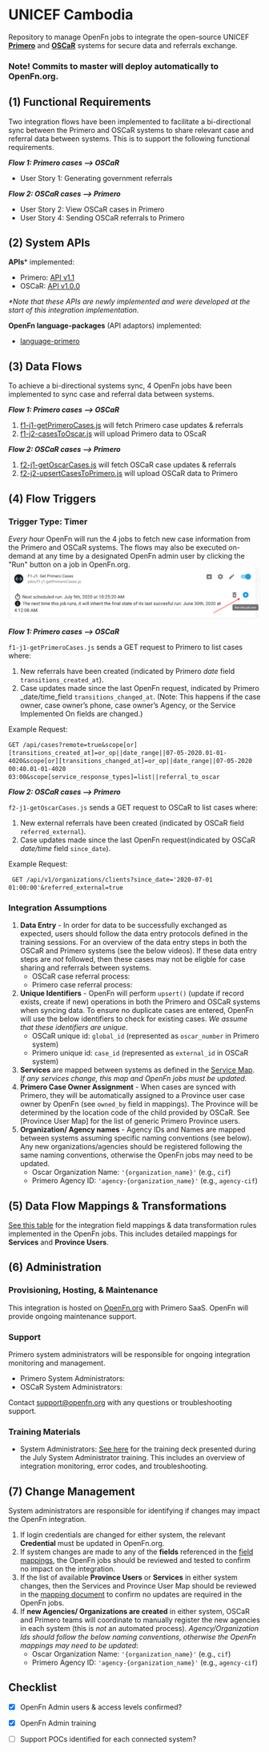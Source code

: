 # UNICEF Cambodia

Repository to manage OpenFn jobs to integrate the open-source UNICEF [**Primero**](https://www.primero.org/) and [**OSCaR**](https://oscarhq.com/) systems for secure data and referrals exchange. 

### Note! Commits to master will deploy automatically to OpenFn.org. 

## (1) Functional Requirements
Two integration flows have been implemented to facilitate a bi-directional sync between the Primero and OSCaR systems to share relevant case and referral data between systems. This is to support the following functional requirements.

_**Flow 1: Primero cases --> OSCaR**_
* User Story 1: Generating government referrals 

_**Flow 2: OSCaR cases --> Primero**_
* User Story 2: View OSCaR cases in Primero 
* User Story 4: Sending OSCaR referrals to Primero


## (2) System APIs
**APIs*** implemented:
* Primero: [API v1.1](https://docs.google.com/document/d/1jpaT2_UBBnc3PxPYlLMBEzNUkyfuxRZiksywG5MKM0Q/edit?usp=sharing)
* OSCaR: [API v1.0.0](https://app.swaggerhub.com/apis/Ro51/OSCaRInterop/1.0.0#/info)

_*Note that these APIs are newly implemented and were developed at the start of this integration implementation._

**OpenFn language-packages** (API adaptors) implemented: 
* [language-primero](https://github.com/OpenFn/language-primero)

## (3) Data Flows
To achieve a bi-directional systems sync, 4 OpenFn jobs have been implemented to sync case and referral data between systems.

_**Flow 1: Primero cases --> OSCaR**_
1. [f1-j1-getPrimeroCases.js](https://github.com/OpenFn/unicef-cambodia/blob/master/jobs/f1-j1-getPrimeroCases.js) will fetch Primero case updates & referrals
2. [f1-j2-casesToOscar.js](https://github.com/OpenFn/unicef-cambodia/blob/master/jobs/f1-j2-casesToOscar.js) will upload Primero data to OScaR

_**Flow 2: OSCaR cases --> Primero**_
1. [f2-j1-getOscarCases.js](https://github.com/OpenFn/unicef-cambodia/blob/master/jobs/f2-j1-getOscarCases.js) will fetch OSCaR case updates & referrals
2. [f2-j2-upsertCasesToPrimero.js](https://github.com/OpenFn/unicef-cambodia/blob/master/jobs/f2-j2-upsertCasesToPrimero.js) will upload OSCaR data to Primero


## (4) Flow Triggers
### Trigger Type: Timer

_Every hour_ OpenFn will run the 4 jobs to fetch new case information from the Primero and OSCaR systems. The flows may also be executed on-demand at any time by a designated OpenFn admin user by clicking the "Run" button on a job in OpenFn.org. 
![Run Job](/demo/run_job_now.png)

_**Flow 1: Primero cases --> OSCaR**_

<!--`GET ... ` -->
`f1-j1-getPrimeroCases.js` sends a GET request to Primero to list cases where: 
1. New referrals have been created (indicated by Primero _date_ field `transitions_created_at`).
2. Case updates made since the last OpenFn request, indicated by Primero _date/time_field `transitions_changed_at`. (Note: This happens if the case owner, case owner’s phone, case owner’s Agency, or the Service Implemented On fields are changed.) 

Example Request:
``` 
GET /api/cases?remote=true&scope[or][transitions_created_at]=or_op||date_range||07-05-2020.01-01-4020&scope[or][transitions_changed_at]=or_op||date_range||07-05-2020 00:40.01-01-4020 03:00&scope[service_response_types]=list||referral_to_oscar 
```

_**Flow 2: OSCaR cases --> Primero**_

`f2-j1-getOscarCases.js` sends a GET request to OSCaR to list cases where: 
<!--`GET ... ` -->
1. New external referrals have been created (indicated by OSCaR field `referred_external`). 
2. Case updates made since the last OpenFn request(indicated by OSCaR _date/time_ field `since_date`). 

Example Request:
```
 GET /api/v1/organizations/clients?since_date='2020-07-01 01:00:00'&referred_external=true
```
### Integration Assumptions 
1. **Data Entry** - In order for data to be successfully exchanged as expected, users should follow the data entry protocols defined in the training sessions. For an overview of the data entry steps in both the OSCaR and Primero systems (see the below videos). If these data entry steps are _not_ followed, then these cases may not be eligble for case sharing and referrals between systems. 
   - OSCaR case referral process: 
   - Primero case referral process: 
2. **Unique Identifiers** - OpenFn will perform `upsert()` (update if record exists, create if new) operations in both the Primero and OSCaR systems when syncing data. To ensure no duplicate cases are entered, OpenFn will use the below identifiers to check for existing cases. _We assume that these identifiers are unique_. 
   - OSCaR unique id: `global_id` (represented as `oscar_number` in Primero system)
   - Primero unique id: `case_id` (represented as `external_id` in OSCaR system)
3. **Services** are mapped between systems as defined in the [Service Map](https://docs.google.com/spreadsheets/d/1x-KUJgOhaZlZYzJ935q9QXhPM0yobjEEuN-IJgIvmwA/edit#gid=1841308930). _If any services change, this map and OpenFn jobs must be updated._
4. **Primero Case Owner Assignment** - When cases are synced with Primero, they will be automatically assigned to a Province user case owner by OpenFn (see `owned_by` field in mappings). The Province will be determined by the location code of the child provided by OSCaR. See [Province User Map] for the list of generic Primero Province users. 
5. **Organization/ Agency names** - Agency IDs and Names are mapped between systems assuming specific naming conventions (see below). Any new organizations/agencies should be registered following the same naming conventions, otherwise the OpenFn jobs may need to be updated.  
    - Oscar Organization Name: `'{organization_name}'` (e.g., `cif`)
    - Primero Agency ID: `'agency-{organization_name}'` (e.g., `agency-cif`)

## (5) Data Flow Mappings & Transformations

[See this table](https://docs.google.com/spreadsheets/d/1x-KUJgOhaZlZYzJ935q9QXhPM0yobjEEuN-IJgIvmwA/edit?usp=sharing) for the integration field mappings & data transformation rules implemented in the OpenFn jobs. This includes detailed mappings for **Services** and **Province Users**. 

## (6) Administration
### Provisioning, Hosting, & Maintenance
This integration is hosted on [OpenFn.org](https://openfn.org/projects) with Primero SaaS. OpenFn will provide ongoing maintenance support. 

### Support 
Primero system administrators will be responsible for ongoing integration monitoring and management.
- Primero System Administrators:
- OSCaR System Administrators:

Contact support@openfn.org with any questions or troubleshooting support. 

### Training Materials
- System Administrators: [See here](https://docs.google.com/presentation/d/1ln55ye9qN7vR9GeCntRTXZC08EjlxccBUp7X9aMitSI/edit?usp=sharing) for the training deck presented during the July System Administrator training. This includes an overview of integration monitoring, error codes, and troubleshooting. 

## (7) Change Management
System administrators are responsible for identifying if changes may impact the OpenFn integration. 
1. If login credentials are changed for either system, the relevant **Credential** must be updated in OpenFn.org. 
2. If system changes are made to any of the **fields** referenced in the [field mappings](https://docs.google.com/spreadsheets/d/1x-KUJgOhaZlZYzJ935q9QXhPM0yobjEEuN-IJgIvmwA/edit?usp=sharing), the OpenFn jobs should be reviewed and tested to confirm no impact on the integration. 
3. If the list of available **Province Users** or **Services** in either system changes, then the Services and Province User Map should be reviewed in the [mapping document](https://docs.google.com/spreadsheets/d/1x-KUJgOhaZlZYzJ935q9QXhPM0yobjEEuN-IJgIvmwA/edit?usp=sharing) to confirm no updates are required in the OpenFn jobs. 
4. If **new Agencies/ Organizations are created** in either system, OSCaR and Primero teams will coordinate to manually register the new agencies in each system (this is _not_ an automated process). _Agency/Organization Ids should follow the below naming conventions, otherwise the OpenFn mappings may need to be updated_: 
    - Oscar Organization Name: `'{organization_name}'` (e.g., `cif`)
    - Primero Agency ID: `'agency-{organization_name}'` (e.g., `agency-cif`)

## Checklist
- [x] OpenFn Admin users & access levels confirmed? 
- [x] OpenFn Admin training
- [ ] Support POCs identified for each connected system? 



